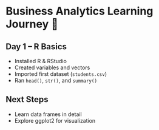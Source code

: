 # Business Analytics Learning Journey 🚀
## Day 1 – R Basics
- Installed R & RStudio
- Created variables and vectors
- Imported first dataset (`students.csv`)
- Ran `head()`, `str()`, and `summary()`

## Next Steps
- Learn data frames in detail
- Explore ggplot2 for visualization
